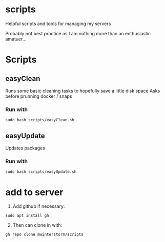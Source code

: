 # scripts
Helpful scripts and tools for managing my servers

Probably not best practice as I am nothing more than an enthusiastic amatuer...

# Scripts
## easyClean
Runs some basic cleaning tasks to hopefully save a little disk space
Asks before prunning docker / snaps

### Run with 
```
sudo bash scripts/easyClean.sh
```
## easyUpdate
Updates packages

### Run with 
```
sudo bash scripts/easyUpdate.sh
```

# add to server
1. Add github if necessary:
```
sudo apt install gh
```
2. Then can clone in with:
```
gh repo clone mwinterstorm/scripts
```
